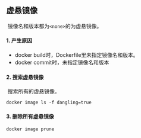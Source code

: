 ## 虚悬镜像

​	镜像名和版本都为`<none>`的为虚悬镜像。

#### 1. 产生原因

* docker build时，Dockerfile里未指定镜像名和版本。
* docker commit时，未指定镜像名和版本

#### 2. 搜索虚悬镜像

​	搜索所有的虚悬镜像。

```shell
docker image ls -f dangling=true
```

#### 3. 删除所有虚悬镜像

```shell
docker image prune
```

